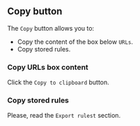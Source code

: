 ## Copy button

The `Copy` button allows you to:

- Copy the content of the box below `URLs`.
- Copy stored rules.

### Copy URLs box content

Click the `Copy to clipboard` button.

### Copy stored rules

Please, read the `Export rulest` section.
